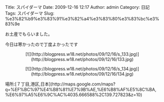 Title: スパイダーマ
Date: 2009-12-16 12:17
Author: admin
Category: 日記
Tags: スパイダーマ
Slug: %e3%82%b9%e3%83%91%e3%82%a4%e3%83%80%e3%83%bc%e3%83%9e

お土産でもらいました。  
  
今日は寒かったので丁度よかったです  

<p>
<center>
[![](http://blogpress.w18.net/photos/09/12/16/s_133.jpg)](http://blogpress.w18.net/photos/09/12/16/133.jpg)

</center>
</p>
<p>
<center>
[![](http://blogpress.w18.net/photos/09/12/16/s_134.jpg)](http://blogpress.w18.net/photos/09/12/16/134.jpg)

</center>
</p>
場所:[７丁目,港区,日本](http://maps.google.com/maps?q=%EF%BC%97%E4%B8%81%E7%9B%AE,%E6%B8%AF%E5%8C%BA,%E6%97%A5%E6%9C%AC%4035.666588%2C139.727823&z=10)
